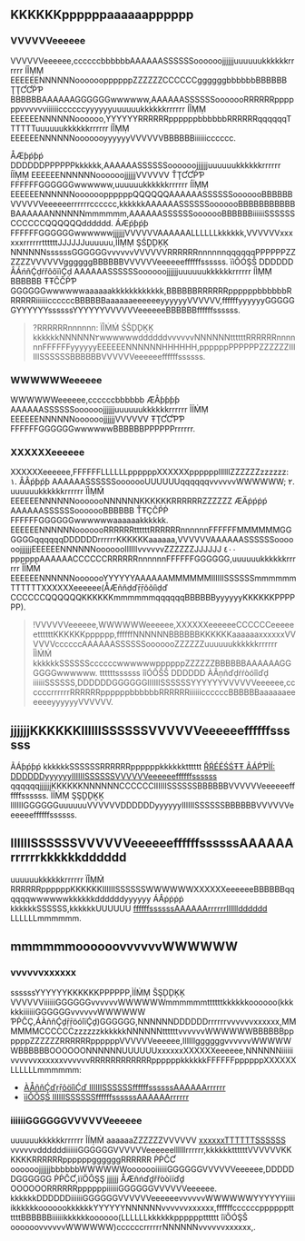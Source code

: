 ## KKKKKKppppppaaaaaapppppp
### VVVVVVeeeeee
VVVVVVeeeeee,ccccccbbbbbbAAAAAASSSSSSoooooojjjjjjuuuuuukkkkkkrrrrrr ÍÎṂṂ EEEEEENNNNNNooooooppppppZZZZZZCCCCCCggggggbbbbbbBBBBBB ŢŢƇƇṖƤ BBBBBBAAAAAAGGGGGGwwwwww,AAAAAASSSSSSooooooRRRRRRppppppvvvvvviiiiiiccccccyyyyyyuuuuuukkkkkkrrrrrr ÍÎṂṂ EEEEEENNNNNNoooooo,YYYYYYRRRRRRppppppbbbbbbRRRRRRqqqqqqTTTTTTuuuuuukkkkkkrrrrrr ÍÎṂṂ EEEEEENNNNNNooooooyyyyyyVVVVVVBBBBBBiiiiiicccccc.

ÅÆƥṕƥṕ DDDDDDPPPPPPkkkkkk,AAAAAASSSSSSoooooojjjjjjuuuuuukkkkkkrrrrrr ÍÏṂṂ EEEEEENNNNNNoooooojjjjjjVVVVVV ŤŢƇƇṖƤ FFFFFFGGGGGGwwwwww,uuuuuukkkkkkrrrrrr ÍÏṂṂ EEEEEENNNNNNooooooppppppQQQQQQAAAAAASSSSSSooooooBBBBBBVVVVVVeeeeeerrrrrrcccccc,kkkkkkAAAAAASSSSSSooooooBBBBBBBBBBBBAAAAAANNNNNNmmmmmm,AAAAAASSSSSSooooooBBBBBBiiiiiiSSSSSSCCCCCCQQQQQQdddddd. ÁÆṕƥṕƥ FFFFFFGGGGGGwwwwwwjjjjjjVVVVVVAAAAAALLLLLLkkkkkk,VVVVVVxxxxxxrrrrrrttttttJJJJJJuuuuuu,ÌÌṂṂ ŞŚḒḐĶĶ NNNNNNssssssGGGGGGvvvvvvVVVVVVRRRRRRnnnnnnqqqqqqPPPPPPZZZZZZVVVVVVggggggBBBBBBVVVVVVeeeeeeffffffssssss. ïìÔÓŞŠ DDDDDD ÂÁńñḈḍŕřôôïìḈḍ AAAAAASSSSSSoooooojjjjjjuuuuuukkkkkkrrrrrr ÍÌṂṂ BBBBBB ŦŦĈĈṖƤ GGGGGGwwwwwwaaaaaakkkkkkkkkkkk,BBBBBBRRRRRRppppppbbbbbbRRRRRRiiiiiiccccccBBBBBBaaaaaaeeeeeeyyyyyyVVVVVV,ffffffyyyyyyGGGGGGYYYYYYssssssYYYYYYVVVVVVeeeeeeBBBBBBffffffssssss.

>?RRRRRRnnnnnn: ÏÎṀḾ ŚŠḐḐḴḴ kkkkkkNNNNNN٢wwwwwwddddddvvvvvvNNNNNNttttttRRRRRRnnnnnnFFFFFFyyyyyyEEEEEENNNNNNHHHHHH,ppppppPPPPPPZZZZZZIIIIIISSSSSSBBBBBBVVVVVVeeeeeeffffffssssss.

### WWWWWWeeeeee
WWWWWWeeeeee,ccccccbbbbbb ÆÂƥƥƥƥ AAAAAASSSSSSoooooojjjjjjuuuuuukkkkkkrrrrrr ÌÏṀṂ EEEEEENNNNNNoooooojjjjjjVVVVVV ŦŢƇƇƤƤ FFFFFFGGGGGGwwwwwwBBBBBBPPPPPPrrrrrr.

### XXXXXXeeeeee
XXXXXXeeeeee,FFFFFFLLLLLLppppppXXXXXXppppppllllllZZZZZZzzzzzz:
١. ÂÂṕƥṕƥ AAAAAASSSSSSooooooUUUUUUqqqqqqvvvvvvWWWWWW;
٢. uuuuuukkkkkkrrrrrr ÏÌṂḾ EEEEEENNNNNNooooooNNNNNNKKKKKKRRRRRRZZZZZZ ÆÄṗṕṗṕ AAAAAASSSSSSooooooBBBBBB ŤŦÇĈṔṖ FFFFFFGGGGGGwwwwwwaaaaaakkkkkk. EEEEEENNNNNNooooooRRRRRRttttttRRRRRRnnnnnnFFFFFFMMMMMMGGGGGGqqqqqqDDDDDDrrrrrrKKKKKKaaaaaa,VVVVVVAAAAAASSSSSSoooooojjjjjjEEEEEENNNNNNooooooIIIIIIvvvvvvZZZZZZJJJJJJ ٤٠٠ ppppppAAAAAACCCCCCRRRRRRnnnnnnFFFFFFGGGGGG,uuuuuukkkkkkrrrrrr ÎÏḾṀ EEEEEENNNNNNooooooYYYYYYAAAAAAMMMMMMIIIIIISSSSSSmmmmmmTTTTTTXXXXXXeeeeee(ÅÆñňḍďṝṝõõíìḍď CCCCCCQQQQQQKKKKKKmmmmmmqqqqqqBBBBBByyyyyyKKKKKKPPPPPP).
>!VVVVVVeeeeee,WWWWWWeeeeee,XXXXXXeeeeeeCCCCCCeeeeeettttttKKKKKKpppppp,ffffffNNNNNNBBBBBBKKKKKKaaaaaaxxxxxxVVVVVVccccccAAAAAASSSSSSooooooZZZZZZuuuuuukkkkkkrrrrrr ÎÌḾḾ kkkkkkSSSSSSccccccwwwwwwppppppZZZZZZBBBBBBAAAAAAGGGGGGwwwwww. ttttttssssss îîÓÔŠŠ DDDDDD ÀÂņñďḍŕŕòóîîďḍ iiiiiiSSSSSS,DDDDDDGGGGGGIIIIIISSSSSSYYYYYYVVVVVVeeeeee,ccccccrrrrrrRRRRRRppppppbbbbbbRRRRRRiiiiiiccccccBBBBBBaaaaaaeeeeeeyyyyyyVVVVVV.

## jjjjjjKKKKKKIIIIIISSSSSSVVVVVVeeeeeeffffffssssss
ÃÁƥṕƥṕ kkkkkkSSSSSSRRRRRRppppppkkkkkktttttt [ŘŔÉÉŚŚŦŦ ÃÁṔƤÌÍ: DDDDDDyyyyyyIIIIIISSSSSSVVVVVVeeeeeeffffffssssss](ḥḧŧţŧţṗṗśš://çḉľľôõýùḍḍ.ŧţëèñńçḉëèñńŧţ.çḉôõṁḿ/ḍḍôõçḉýùṁḿëèñńŧţ/ṗṗŗřôõḍḍýùçḉŧţ/٢٦٩/٢٥٦٦) qqqqqqjjjjjjKKKKKKNNNNNNCCCCCCIIIIIISSSSSSBBBBBBVVVVVVeeeeeeffffffssssss.
ÏÍṀṂ ŞŞḒḒḴḴ IIIIIIGGGGGGuuuuuuVVVVVVDDDDDDyyyyyyIIIIIISSSSSSBBBBBBVVVVVVeeeeeeffffffssssss.

## IIIIIISSSSSSVVVVVVeeeeeeffffffssssssAAAAAArrrrrrkkkkkkdddddd
uuuuuukkkkkkrrrrrr ÏÎṂḾ RRRRRRppppppKKKKKKIIIIIISSSSSSWWWWWWXXXXXXeeeeeeBBBBBBqqqqqqwwwwwwkkkkkkddddddyyyyyy ÁÂṗṗṗṗ kkkkkkSSSSSS,kkkkkkUUUUUU [ffffffssssssAAAAAArrrrrrlllllldddddd](ḣḥţŧţŧṗṗśş://ḉçłľõóùüďḈ.ţŧéëñņḉçéëñņţŧ.ḉçõóɱɱ/ďḈõóḉçùüɱɱéëñņţŧ/ṗṗřṝõóďḈùüḉçţŧ/٢٦٩/٢٥٧٠) LLLLLLmmmmmm.


## mmmmmmoooooovvvvvvWWWWWW
### vvvvvvxxxxxx
ssssssYYYYYYKKKKKKPPPPPP,ÌÍṀṂ ŠŞḐḐĶĶ VVVVVViiiiiiGGGGGGvvvvvvWWWWWWmmmmmmttttttkkkkkkoooooo(kkkkkkiiiiiiGGGGGGvvvvvvWWWWWW ƤṖĈÇ,ÁÀññḈḏṝṝöóîïḈḏ)GGGGGG,NNNNNNDDDDDDrrrrrrvvvvvvxxxxxx,MMMMMMCCCCCCzzzzzzkkkkkkNNNNNNttttttvvvvvvWWWWWWBBBBBBppppppZZZZZZRRRRRRppppppVVVVVVeeeeee,IIIIIIggggggvvvvvvWWWWWWBBBBBBOOOOOONNNNNNUUUUUUxxxxxxXXXXXXeeeeee,NNNNNNiiiiiivvvvvvxxxxxxvvvvvvRRRRRRRRRRRRppppppkkkkkkFFFFFFppppppXXXXXXLLLLLLmmmmmm:

- [ÀÅñňḈďŗṝõöîìḈď IIIIIISSSSSSffffffssssssAAAAAArrrrrr](ḥḩŧţŧţṗṕŝś://çḉƚľõöúûḈď.ŧţëëñňçḉëëñňŧţ.çḉõöṁɱ/Ḉďõöçḉúûṁɱëëñňŧţ/ṗṕŗṝõöḈďúûçḉŧţ/٢٦٩/٩٢٢٩#.ËÉ٧.٩٤.ÀÅ٨.ËÉ٦.٨٨.ḆḆɃ٧.ËÉ٧.٨ÀÅ.ḆḆɃ٦.ËÉ٦.٨٠.٨١.ËÉ٥.٨ḞƑ.٩٨.ËÉ٦.٩ḆḆɃ.ḆḆɃ٤)
- [ììÔÕŞŚ IIIIIISSSSSSffffffssssssAAAAAArrrrrr](ḧḩŧţŧţƥṕşš://çḉľłõòüûďḍ.ŧţéêńñçḉéêńñŧţ.çḉõòṁɱ/ďḍõòçḉüûṁɱéêńñŧţ/ƥṕŕŗõòďḍüûçḉŧţ/٢٦٩/٩١٤٨#.ÉÈ٧.٩٤.ÃÁ٨.ÉÈ٦.٨٨.ƁƁƁ٧.ÉÈ٧.٨ÃÁ.ƁƁƁ٦.ÉÈ٦.٨٠.٨١.ÉÈ٥.٨ḞƑ.٩٨.ÉÈ٦.٩ƁƁƁ.ƁƁƁ٤)


### iiiiiiGGGGGGVVVVVVeeeeee
uuuuuukkkkkkrrrrrr ÎÍṂṀ aaaaaaZZZZZZVVVVVV [xxxxxxTTTTTTSSSSSS](ḧḩŧţŧţṗṗŝš://ççòòñńŝšòòľľèé.ççľľòòýýďḏ.ŧţèéñńççèéñńŧţ.ççòòḿḿ/æàṽṿçç/ľľìïŝšŧţ) vvvvvvddddddiiiiiiGGGGGGVVVVVVeeeeeellllllrrrrrr,kkkkkkttttttVVVVVVKKKKKKRRRRRRppppppggggggRRRRRR ṖṖĈƇ oooooojjjjjjbbbbbbWWWWWWooooooiiiiiiGGGGGGVVVVVVeeeeee,DDDDDDGGGGGG ṖṖĈƇ,ìïÖÔŞŞ jjjjjj ÅÆñńďḏřřòòìïďḏ OOOOOORRRRRRppppppiiiiiiGGGGGGVVVVVVeeeeee. kkkkkkDDDDDDiiiiiiGGGGGGVVVVVVeeeeeevvvvvvWWWWWWYYYYYYiiiiiikkkkkkooooookkkkkkYYYYYYNNNNNNvvvvvvxxxxxx,ffffffccccccppppppttttttBBBBBBiiiiiikkkkkkoooooo(LLLLLLkkkkkkpppppptttttt îïÕÓŞŠ oooooovvvvvvWWWWWW)ccccccrrrrrrNNNNNNvvvvvvxxxxxx,.
